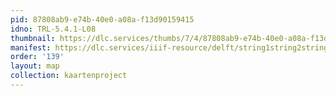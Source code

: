 ```yaml
---
pid: 87808ab9-e74b-40e0-a08a-f13d90159415
idno: TRL-5.4.1-L08
thumbnail: https://dlc.services/thumbs/7/4/87808ab9-e74b-40e0-a08a-f13d90159415/full/400,339/0/default.jpg
manifest: https://dlc.services/iiif-resource/delft/string1string2string3/kaartenproject-2007/TRL-5.4.1-L08
order: '139'
layout: map
collection: kaartenproject
---
```

